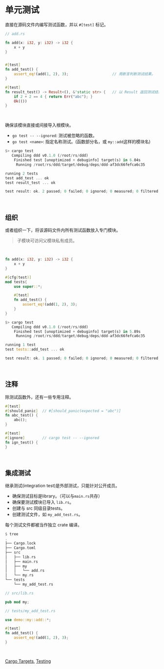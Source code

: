 # 单元测试

直接在源码文件内编写测试函数，并以 `#[test]` 标记。

```rust
// add.rs

fn add(x: i32, y: i32) -> i32 {
    x + y
}


#[test]
fn add_test() {
    assert_eq!(add(1, 2), 3);                    // 用断言判断测试结果。
}

#[test]
fn result_test() -> Result<(), &'static str> {   // 以 Result 返回测试结果。
    if 2 + 2 == 4 { return Err("abc"); }
    Ok(())
}
```

&nbsp;

确保该模块直接或间接导入根模块。

* `go test -- --ignored`: 测试被忽略的函数。
* `go test <name>`: 指定名称测试。(函数部分名，或 `my::add`这样的模块名)

```rust
$> cargo test
   Compiling ddd v0.1.0 (/root/rs/ddd)
    Finished test [unoptimized + debuginfo] target(s) in 6.04s
     Running /root/rs/ddd/target/debug/deps/ddd-af3dc66fefca6c35

running 2 tests
test add_test ... ok
test result_test ... ok

test result: ok. 2 passed; 0 failed; 0 ignored; 0 measured; 0 filtered out; finished in 0.00s
```

&nbsp;

## 组织

或者组织一下，将该源码文件内所有测试函数放入专门模块。

> 子模块可访问父模块私有成员。

&nbsp;

```rust
fn add(x: i32, y: i32) -> i32 {
    x + y
}

#[cfg(test)]
mod tests{
    use super::*;

    #[test]
    fn add_test() {
        assert_eq!(add(1, 2), 3);
    }
}
```

```rust
$> cargo test
   Compiling ddd v0.1.0 (/root/rs/ddd)
    Finished test [unoptimized + debuginfo] target(s) in 5.89s
     Running /root/rs/ddd/target/debug/deps/ddd-af3dc66fefca6c35

running 1 test
test tests::add_test ... ok

test result: ok. 1 passed; 0 failed; 0 ignored; 0 measured; 0 filtered out; finished in 0.00s
```

&nbsp;

## 注释

除测试函数外，还有一些专用注释。

```rust
#[test]
#[should_panic]  // #[should_panic(expected = "abc")]
fn abc_test() {
    abc();
}

#[test]
#[ignore]        // cargo test -- --ignored
fn ign_test() {
}
```

&nbsp;

## 集成测试

继承测试(integration test)是外部测试，只能针对公开成员。

* 确保测试目标是library。（可以与`main.rs`共存）
* 确保要测试模块已导入 `lib.rs`。
* 创建与 src 同级目录tests。
* 创建测试文件，如 `my_add_test.rs`。

每个测试文件都被当作独立 crate 编译。

```rust
$ tree
.
├── Cargo.lock
├── Cargo.toml
├── src
│   ├── lib.rs
│   ├── main.rs
│   ├── my
│   │   └── add.rs
│   └── my.rs
└── tests
    └── my_add_test.rs
```

```rust
// src/lib.rs

pub mod my;
```

```rust
// tests/my_add_test.rs

use demo::my::add::*;

#[test]
fn add_test() {
    assert_eq!(add(1, 2), 3);
}
```

&nbsp;

[Cargo Targets](https://doc.rust-lang.org/cargo/reference/cargo-targets.html), [Testing](https://doc.rust-lang.org/1.7.0/book/testing.html)